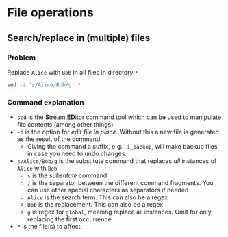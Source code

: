 # File operations

## Search/replace in (multiple) files

### Problem

Replace `Alice` with `Bob` in all files in directory `*`

```bash
sed -i 's/Alice/Bob/g' *
```

### Command explanation

* `sed` is the **S**tream **ED**itor command tool which can be used to manipulate file contents (among other things)
* `-i` is the option for *edit file in place*. Without this a new file is generated as the result of the command.
  * Giving the command a suffix, e.g. `-i_backup`, will make backup files in case you need to undo changes.
* `s/Alice/Bob/g` is the substitute command that replaces *all* instances of `Alice` with `Bob`
  * `s` is the *substitute* command
  * `/` is the separator between the different command fragments. You can use other special characters as separators if needed
  * `Alice` is the search term. This can also be a regex
  * `Bob` is the replacement. This can also be a regex
  * `g` is regex for `global`, meaning replace all instances. Omit for only replacing the first occurrence
* `*` is the file(s) to affect.
